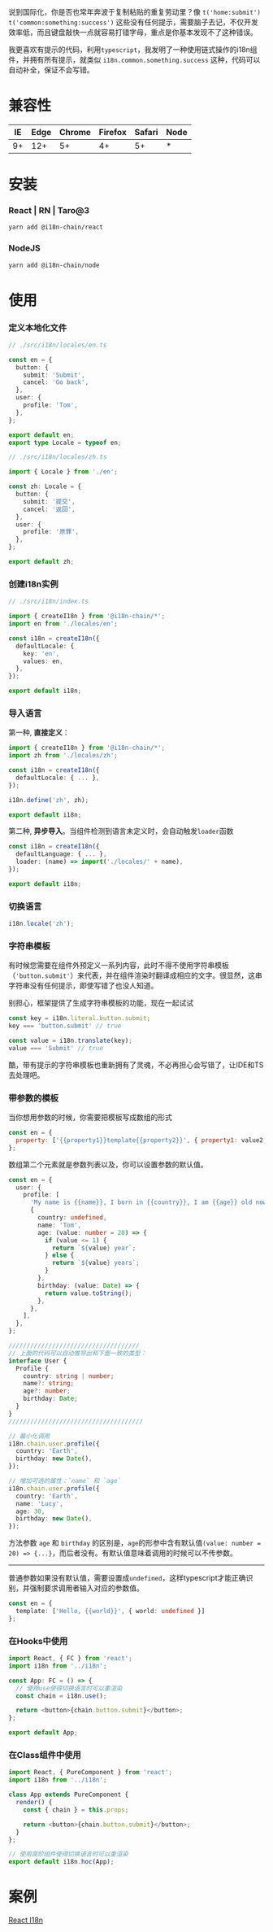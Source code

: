 说到国际化，你是否也常年奔波于复制粘贴的重复劳动里？像 `t('home:submit')` `t('common:something:success')` 这些没有任何提示，需要脑子去记，不仅开发效率低，而且键盘敲快一点就容易打错字母，重点是你基本发现不了这种错误。

我更喜欢有提示的代码，利用`typescript`，我发明了一种使用链式操作的i18n组件，并拥有所有提示，就类似 `i18n.common.something.success` 这种，代码可以自动补全，保证不会写错。

# 兼容性
| IE | Edge | Chrome | Firefox | Safari | Node |
| -- | -- | -- | -- | -- | -- |
| 9+ | 12+ | 5+ | 4+ | 5+ | * |

# 安装
### React | RN | Taro@3
```bash
yarn add @i18n-chain/react
```

### NodeJS
```bash
yarn add @i18n-chain/node
```

# 使用

### 定义本地化文件
```typescript
// ./src/i18n/locales/en.ts

const en = {
  button: {
    submit: 'Submit',
    cancel: 'Go back',
  },
  user: {
    profile: 'Tom',
  },
};

export default en;
export type Locale = typeof en;
```

```typescript
// ./src/i18n/locales/zh.ts

import { Locale } from './en';

const zh: Locale = {
  button: {
    submit: '提交',
    cancel: '返回',
  },
  user: {
    profile: '原罪',
  },
};

export default zh;
```

### 创建i18n实例
```typescript
// ./src/i18n/index.ts

import { createI18n } from '@i18n-chain/*';
import en from './locales/en';

const i18n = createI18n({
  defaultLocale: {
    key: 'en',
    values: en,
  },
});

export default i18n;
```

### 导入语言
第一种, **直接定义**：
```typescript
import { createI18n } from '@i18n-chain/*';
import zh from './locales/zh';

const i18n = createI18n({
  defaultLocale: { ... },
});

i18n.define('zh', zh);

export default i18n;
```

第二种, **异步导入**。当组件检测到语言未定义时，会自动触发`loader`函数
```typescript
const i18n = createI18n({
  defaultLanguage: { ... },
  loader: (name) => import('./locales/' + name),
});

export default i18n;
```

### 切换语言
```typescript
i18n.locale('zh');
```

### 字符串模板
有时候您需要在组件外预定义一系列内容，此时不得不使用字符串模板（`'button.submit'`）来代表，并在组件渲染时翻译成相应的文字。很显然，这串字符串没有任何提示，即使写错了也没人知道。

别担心，框架提供了生成字符串模板的功能，现在一起试试
```typescript
const key = i18n.literal.button.submit;
key === 'button.submit' // true

const value = i18n.translate(key);
value === 'Submit' // true
```
酷，带有提示的字符串模板也重新拥有了灵魂，不必再担心会写错了，让IDE和TS去处理吧。

### 带参数的模板
当你想用参数的时候，你需要把模板写成数组的形式
```javascript
const en = {
  property: ['{{property1}}template{{property2}}', { property1: value2, property2: value2 }],
};
```
数组第二个元素就是参数列表以及，你可以设置参数的默认值。

```typescript
const en = {
  user: {
    profile: [
      'My name is {{name}}, I born in {{country}}, I am {{age}} old now, my birthday is {{birthday}}',
      {
        country: undefined,
        name: 'Tom',
        age: (value: number = 20) => {
          if (value <= 1) {
            return `${value} year`;
          } else {
            return `${value} years`;
          }
        },
        birthday: (value: Date) => {
          return value.toString();
        },
      },
    ],
  },
};

////////////////////////////////////
// 上面的代码可以自动推导出和下面一致的类型：
interface User {
  Profile {
    country: string | number;
    name?: string;
    age?: number;
    birthday: Date;
  }
}
/////////////////////////////////////

// 最小化调用
i18n.chain.user.profile({
  country: 'Earth',
  birthday: new Date(),
});

// 增加可选的属性：`name` 和 `age`
i18n.chain.user.profile({
  country: 'Earth',
  name: 'Lucy',
  age: 30,
  birthday: new Date(),
});
```

方法参数 `age` 和 `birthday` 的区别是，`age`的形参中含有默认值`(value: number = 20) => {...}`，而后者没有。有默认值意味着调用的时候可以不传参数。

------------

普通参数如果没有默认值，需要设置成`undefined`，这样typescript才能正确识别，并强制要求调用者输入对应的参数值。

```typescript
const en = {
  template: ['Hello, {{world}}', { world: undefined }]
};
```

### 在Hooks中使用

```typescript jsx
import React, { FC } from 'react';
import i18n from '../i18n';

const App: FC = () => {
  // 使用use使得切换语言时可以重渲染
  const chain = i18n.use();

  return <button>{chain.button.submit}</button>;
};

export default App;
```

### 在Class组件中使用

```typescript jsx
import React, { PureComponent } from 'react';
import i18n from '../i18n';

class App extends PureComponent {
  render() {
    const { chain } = this.props;

    return <button>{chain.button.submit}</button>;
  }
};

// 使用高阶组件使得切换语言时可以重渲染
export default i18n.hoc(App);
```

# 案例
[React I18n](https://github.com/easy-demo/react-i18n-demo)
